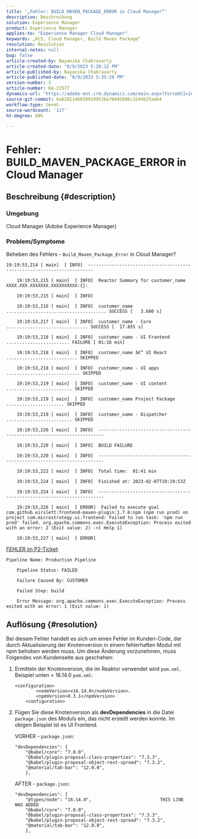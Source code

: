```yaml
---
title: '„Fehler: BUILD_MAVEN_PACKAGE_ERROR in Cloud Manager“'
description: Beschreibung
solution: Experience Manager
product: Experience Manager
applies-to: "Experience Manager Cloud Manager"
keywords: „KCS, Cloud Manager, Build Maven Package“
resolution: Resolution
internal-notes: null
bug: false
article-created-by: Nayanika Chakravarty
article-created-date: "8/9/2023 5:28:12 PM"
article-published-by: Nayanika Chakravarty
article-published-date: "8/9/2023 5:35:28 PM"
version-number: 3
article-number: KA-21577
dynamics-url: "https://adobe-ent.crm.dynamics.com/main.aspx?forceUCI=1&pagetype=entityrecord&etn=knowledgearticle&id=362efd18-da36-ee11-bdf4-6045bd006b4b"
source-git-commit: ba6282146830919953ba70445806c3244b25a4b4
workflow-type: tm+mt
source-wordcount: '117'
ht-degree: 80%

---
```


# Fehler: BUILD_MAVEN_PACKAGE_ERROR in Cloud Manager

## Beschreibung {#description}


### Umgebung

Cloud Manager (Adobe Experience Manager)

### Problem/Symptome

Beheben des Fehlers - `Build_Maven_Package_Error` in Cloud Manager?


```
19:19:53,214 [ main]  [ INFO]  ------------------------------------------------------------------------

    19:19:53,215 [ main]  [ INFO]  Reactor Summary for customer_name XXXX.XXX.XXXXXXX.XXXXXXXXXX:{}:

    19:19:53,215 [ main]  [ INFO] 

    19:19:53,216 [ main]  [ INFO]  customer_name ...................................... SUCCESS [   3.600 s] 

    19:19:53,217 [ main]  [ INFO]  customer_name - Core ............................... SUCCESS [  17.855 s] 

    19:19:53,218 [ main]  [ INFO]  customer_name - UI Frontend ........................ FAILURE [ 01:16 min] 

    19:19:53,218 [ main]  [ INFO]  customer_name â€“ UI React ........................... SKIPPED

    19:19:53,218 [ main]  [ INFO]  customer_name - UI apps ............................ SKIPPED

    19:19:53,219 [ main]  [ INFO]  customer_name - UI content ......................... SKIPPED

    19:19:53,219 [ main]  [ INFO]  customer_name Project Package ...................... SKIPPED

    19:19:53,219 [ main]  [ INFO]  customer_name - Dispatcher ......................... SKIPPED

    19:19:53,220 [ main]  [ INFO]  ------------------------------------------------------------------------

    19:19:53,220 [ main]  [ INFO]  BUILD FAILURE

    19:19:53,220 [ main]  [ INFO]  ------------------------------------------------------------------------

    19:19:53,222 [ main]  [ INFO]  Total time:  01:41 min

    19:19:53,224 [ main]  [ INFO]  Finished at: 2023-02-07T19:19:53Z

    19:19:53,224 [ main]  [ INFO]  ------------------------------------------------------------------------

    19:19:53,226 [ main]  [ ERROR]  Failed to execute goal com.github.eirslett:frontend-maven-plugin:1.7.6:npm (npm run prod) on project com.microstrategy.ui.frontend: Failed to run task: 'npm run prod' failed. org.apache.commons.exec.ExecuteException: Process exited with an error: 2 (Exit value: 2) ->[ Help 1] 

    19:19:53,227 [ main]  [ ERROR]
```


<u>FEHLER im P2-Ticket</u>:


```
Pipeline Name: Production Pipeline

    Pipeline Status: FAILED

    Failure Caused By: CUSTOMER

    Failed Step: build

    Error Message: org.apache.commons.exec.ExecuteException: Process exited with an error: 1 (Exit value: 1)
```



## Auflösung {#resolution}


Bei diesem Fehler handelt es sich um einen Fehler im Kunden-Code, der durch Aktualisierung der Knotenversion in einem fehlerhaften Modul mit npm behoben werden muss. Um diese Änderung vorzunehmen, muss Folgendes von Kundenseite aus geschehen:

1. Ermitteln der Knotenversion, die im Reaktor verwendet wird `pom.xml`. Beispiel unten = 16.14.0 `pom.xml`:<br>

   ```
   <configuration>
           <nodeVersion>v16.14.0</nodeVersion>. 
           <npmVersion>8.3.1</npmVersion>
       <configuration>
   ```


2. Fügen Sie diese Knotenversion als <b>devDependencies</b> in die Datei `package.json` des Moduls ein, das nicht erstellt werden konnte. Im obigen Beispiel ist es UI Frontend.


   VORHER - `package.json`:


   ```
   "devDependencies": {
       "@babel/core": "7.0.0",
       "@babel/plugin-proposal-class-properties": "7.3.3",
       "@babel/plugin-proposal-object-rest-spread": "7.3.2",
       "@material/tab-bar": "12.0.0",
       },
   ```




   AFTER - `package.json`:


   ```
   "devDependencies": {
       "@types/node": "16.14.0",                          THIS LINE WAS ADDED
       "@babel/core": "7.0.0",
       "@babel/plugin-proposal-class-properties": "7.3.3",
       "@babel/plugin-proposal-object-rest-spread": "7.3.2",
       "@material/tab-bar": "12.0.0",
       },
   ```

